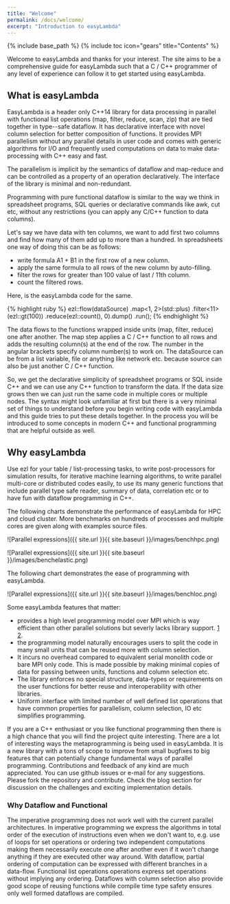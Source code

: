 ```yaml
---
title: "Welcome"
permalink: /docs/welcome/
excerpt: "Introduction to easyLambda"
---
```

{% include base_path %}
{% include toc icon="gears" title="Contents" %}

Welcome to easyLambda and thanks for your interest. The site aims to be a
comprehensive guide for easyLambda such that a C / C++ programmer of any level
of experience can follow it to get started using easyLambda.

## What is easyLambda

EasyLambda is a header only C++14 library for data processing in parallel with
functional list operations (map, filter, reduce, scan, zip) that are tied
together in type--safe dataflow. It has declarative interface with novel column
selection for better composition of functions. It provides MPI parallelism
without any parallel details in user code and comes with generic algorithms for
I/O and frequently used computations on data to make data-processing with C++
easy and fast.

The parallelism is implicit by the semantics of dataflow and map-reduce and can
be controlled as a property of an operation declaratively. The interface of the
library is minimal and non-redundant. 

Programming with pure functional dataflow is similar to the way we think in
spreadsheet programs, SQL queries or declarative commands like awk, cut etc,
without any restrictions (you can apply any C/C++ function to data columns). 

Let's say we have data with ten columns, we want to add first two columns and
find how many of them add up to more than a hundred. In spreadsheets one way of
doing this can be as follows:

- write formula A1 + B1 in the first row of a new column. 
- apply the same formula to all rows of the new column by auto-filling.
- filter the rows for greater than 100 value of last / 11th column.
- count the filtered rows.

Here, is the easyLambda code for the same.

{% highlight ruby %}
ezl::flow(dataSource)
  .map<1, 2>(std::plus)
  .filter<11>(ezl::gt(100))
  .reduce(ezl::count(), 0).dump()
  .run();
{% endhighlight %}

The data flows to the functions wrapped inside units (map, filter, reduce) one
after another. The map step applies a C / C++ function to all rows and adds the
resulting column(s) at the end of the row. The number in the angular brackets
specify column number(s) to work on. The dataSource can be from a list
variable, file or anything like network etc. because source can also be just
another C / C++ function.

So, we get the declarative simplicity of spreadsheet programs or SQL inside C++
and we can use any C++ function to transform the data. If the data size grows
then we can just run the same code in multiple cores or multiple nodes. The
syntax might look unfamiliar at first but there is a very minimal set of things
to understand before you begin writing code with easyLambda and this guide
tries to put these details together. In the process you will be introduced to
some concepts in modern C++ and functional programming that are helpful outside
as well.

## Why easyLambda

Use ezl for your table / list-processing tasks, to write post-processors for
simulation results, for iterative machine learning algorithms, to write
parallel multi-core or distributed codes easily, to use its many generic
functions that include parallel type safe reader, summary of data, correlation
etc or to have fun with dataflow programming in C++. 

The following charts demonstrate the performance of easyLambda for HPC and
cloud cluster. More benchmarks on hundreds of processes and multiple cores
are given along with examples source files.

![Parallel expressions]({{ site.url }}{{ site.baseurl }}/images/benchhpc.png)

![Parallel expressions]({{ site.url }}{{ site.baseurl }}/images/benchelastic.png)

The following chart demonstrates the ease of programming with easyLambda.

![Parallel expressions]({{ site.url }}{{ site.baseurl }}/images/benchloc.png)

Some easyLambda features that matter: 

- provides a high level programming model over MPI which is way efficient than
  other parallel solutions but severly lacks library support.
  [1](http://www.sciencedirect.com/science/article/pii/S1877050915017895)
  [2](http://www.dursi.ca/hpc-is-dying-and-mpi-is-killing-it/).
- the programming model naturally encourages users to split the code in many
  small units that can be reused more with column selection. 
- It incurs no overhead compared to equivalent serial monolith code or bare MPI
only code. This is made possible by making minimal copies of data for passing
between units, functions and column selection etc.
- The library enforces no special structure, data-types or requirements on the
user functions for better reuse and interoperability with other libraries.
- Uniform interface with limited number of well defined list operations that
have common properties for parallelism, column selection, IO etc simplifies
programming.

If you are a C++ enthusiast or you like functional programming then there is a
high chance that you will find the project quite interesting. There are a lot
of interesting ways the metaprogramming is being used in easyLambda. It is a
new library with a tons of scope to improve from small bugfixes to big features
that can potentially change fundamental ways of parallel programming.
Contributions and feedback of any kind are much appreciated. You can use github
issues or e-mail for any suggestions. Please fork the repository and
contribute. Check the blog section for discussion on the challenges and
exciting implementation details.

### Why Dataflow and Functional

The imperative programming does not work well with the current parallel
architectures. In imperative programming we express the algorithms in total
order of the execution of instructions even when we don't want to, e.g. use of
loops for set operations or ordering two independent computations making them
necessarily execute one after another even if it won't change anything if they
are executed other way around. With dataflow, partial ordering of computation
can be expressed with different branches in a data-flow. Functional list operations
operations express set operations without implying any ordering. Dataflows with
column selection also provide good scope of reusing functions while compile
time type safety ensures only well formed dataflows are compiled.
